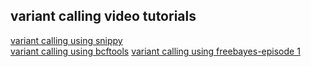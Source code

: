 ## variant calling video tutorials

[variant calling using snippy](https://youtu.be/Y5wk12KwtxQ)\
[variant calling using bcftools](https://youtu.be/mKqdfdtv0cI)
[variant calling using freebayes-episode 1](https://youtu.be/gmJ6LteXAq0)
